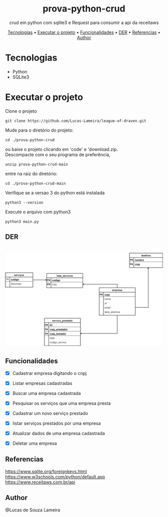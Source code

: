 <h1 align="center">prova-python-crud</h1>

<p align="center">
crud em python com sqlite3 e Request para consumir a api da receitaws
</p>
 
<p align="center"> 
 <a href="#Tecnologias">Tecnologias</a> • 
 <a href="#Executar o projeto">Executar o projeto</a> • 
 <a href="#Funcionalidades">Funcionalidades</a> • 
 <a href="#DER">DER</a> • 
 <a href="#Referencias">Referencias</a> • 
 <a href="#Author">Author</a>
</p>

# Tecnologias
* Python
* SQLite3

# Executar o projeto
<p>
 Clone o projeto
 
  ```
  git clone https://github.com/Lucas-Lameira/league-of-draven.git
  ```
  
  Mude para o diretório do projeto:
   
  ```
  cd ./prova-python-crud
  ```
</p>

<p>
 ou baixe o projeto clicando em 'code' e 'download.zip. 
 <br>
 Descompacte com o seu programa de preferência, 
 
 ```
 unzip prova-python-crud-main
 ```
 
 entre na raiz do diretório:
 
  ```
  cd ./prova-python-crud-main
  ```
</p>


<p>
  Verifique se a versao 3 do python está instalada
  
  ```
  python3 --version
  ```
  
  Execute o arquivo com python3
  ```
  python3 main.py
  ```
</p>

## DER
<h1 align="center">
  <img alt="project image" title="#project" src="./screenshots/prova python der.jpg" />
</h1>


## Funcionalidades
- [x] Cadastrar empresa digitando o cnpj
- [x] Listar empresas cadastradas
- [x] Buscar uma empresa cadastrada
- [x] Pesquisar os serviços que uma empresa presta
- [x] Cadastrar um novo serviço prestado
- [x] listar serviços prestados por uma empresa
- [x] Atualizar dados de uma empresa cadastrada
- [x] Deletar uma empresa


## Referencias
https://www.sqlite.org/foreignkeys.html <br>
https://www.w3schools.com/python/default.asp<br>
https://www.receitaws.com.br/api<br>

## Author
@Lucas de Souza Lameira

